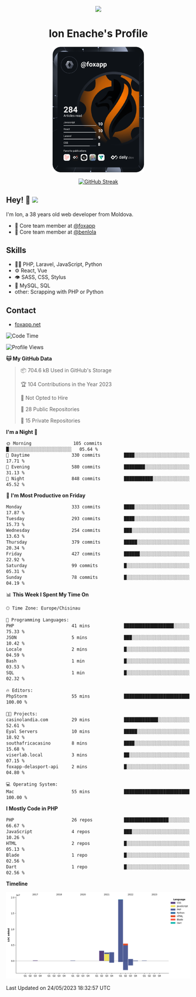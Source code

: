 <div id="header" align="center">
  <img src="https://media.giphy.com/media/M9gbBd9nbDrOTu1Mqx/giphy.gif" width="100"/>
	<h1>Ion Enache's Profile</h1>
</div>
<div align="center">
	<a href="https://app.daily.dev/foxapp"><img src="https://github.com/foxapp/foxapp/blob/master/devcard.svg" width="250" alt="Ion Enache's Dev Card"/></a>
</div>


<div align="center">
	
[![GitHub Streak](http://github-readme-streak-stats.herokuapp.com?user=foxapp&hide_border=true&date_format=M%20j%5B%2C%20Y%5D)](https://git.io/streak-stats)
	
</div>


## Hey! 👋 <img src="https://media.giphy.com/media/hvRJCLFzcasrR4ia7z/giphy.gif" width="30px"/>
I'm Ion, a 38 years old web developer from Moldova.


- 👥 Core team member at [@foxapp](https://github.com/foxapp)
- 👥 Core team member at [@benlola](https://github.com/benlola)

## Skills
- 👨‍💻 PHP, Laravel, JavaScript, Python
- ⚙️ React, Vue
- 👁️ SASS, CSS, Stylus
- 💽 MySQL, SQL
- other: Scrapping with PHP or Python

## Contact
- [foxapp.net](https://www.foxapp.net)

<!--START_SECTION:waka-->
![Code Time](http://img.shields.io/badge/Code%20Time-1%2C320%20hrs%2029%20mins-blue)

![Profile Views](http://img.shields.io/badge/Profile%20Views-0-blue)

**🐱 My GitHub Data** 

> 📦 704.6 kB Used in GitHub's Storage 
 > 
> 🏆 104 Contributions in the Year 2023
 > 
> 🚫 Not Opted to Hire
 > 
> 📜 28 Public Repositories 
 > 
> 🔑 15 Private Repositories 
 > 
**I'm a Night 🦉** 

```text
🌞 Morning                105 commits         █░░░░░░░░░░░░░░░░░░░░░░░░   05.64 % 
🌆 Daytime                330 commits         ████░░░░░░░░░░░░░░░░░░░░░   17.71 % 
🌃 Evening                580 commits         ████████░░░░░░░░░░░░░░░░░   31.13 % 
🌙 Night                  848 commits         ███████████░░░░░░░░░░░░░░   45.52 % 
```
📅 **I'm Most Productive on Friday** 

```text
Monday                   333 commits         ████░░░░░░░░░░░░░░░░░░░░░   17.87 % 
Tuesday                  293 commits         ████░░░░░░░░░░░░░░░░░░░░░   15.73 % 
Wednesday                254 commits         ███░░░░░░░░░░░░░░░░░░░░░░   13.63 % 
Thursday                 379 commits         █████░░░░░░░░░░░░░░░░░░░░   20.34 % 
Friday                   427 commits         ██████░░░░░░░░░░░░░░░░░░░   22.92 % 
Saturday                 99 commits          █░░░░░░░░░░░░░░░░░░░░░░░░   05.31 % 
Sunday                   78 commits          █░░░░░░░░░░░░░░░░░░░░░░░░   04.19 % 
```


📊 **This Week I Spent My Time On** 

```text
🕑︎ Time Zone: Europe/Chisinau

💬 Programming Languages: 
PHP                      41 mins             ███████████████████░░░░░░   75.33 % 
JSON                     5 mins              ███░░░░░░░░░░░░░░░░░░░░░░   10.42 % 
Locale                   2 mins              █░░░░░░░░░░░░░░░░░░░░░░░░   04.59 % 
Bash                     1 min               █░░░░░░░░░░░░░░░░░░░░░░░░   03.53 % 
SQL                      1 min               █░░░░░░░░░░░░░░░░░░░░░░░░   02.32 % 

🔥 Editors: 
PhpStorm                 55 mins             █████████████████████████   100.00 % 

🐱‍💻 Projects: 
casinolandia.com         29 mins             █████████████░░░░░░░░░░░░   52.61 % 
Eyal Servers             10 mins             █████░░░░░░░░░░░░░░░░░░░░   18.92 % 
southafricacasino        8 mins              ████░░░░░░░░░░░░░░░░░░░░░   15.68 % 
viserlab.local           3 mins              ██░░░░░░░░░░░░░░░░░░░░░░░   07.15 % 
foxapp-delasport-api     2 mins              █░░░░░░░░░░░░░░░░░░░░░░░░   04.80 % 

💻 Operating System: 
Mac                      55 mins             █████████████████████████   100.00 % 
```

**I Mostly Code in PHP** 

```text
PHP                      26 repos            █████████████████░░░░░░░░   66.67 % 
JavaScript               4 repos             ███░░░░░░░░░░░░░░░░░░░░░░   10.26 % 
HTML                     2 repos             █░░░░░░░░░░░░░░░░░░░░░░░░   05.13 % 
Blade                    1 repo              █░░░░░░░░░░░░░░░░░░░░░░░░   02.56 % 
Dart                     1 repo              █░░░░░░░░░░░░░░░░░░░░░░░░   02.56 % 
```



**Timeline**

![Lines of Code chart](https://raw.githubusercontent.com/foxapp/foxapp/master/assets/bar_graph.png)


 Last Updated on 24/05/2023 18:32:57 UTC
<!--END_SECTION:waka-->
